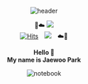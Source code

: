 <div align=center>
	
![header](https://capsule-render.vercel.app/api?type=waving&color=gradient&customColorList=4,12&height=280&section=header&text=Welcome%20to%20the%20Artificial%20Intelligence%20playground%20🦾&fontSize=30&animation=scaleIn)	
	

	
🌈☁️ <a href="https://www.kaggle.com/jerifate" target="_blank"><img src="https://img.shields.io/badge/Kaggle-20BEFF?style=flat-square&logo=Kaggle&logoColor=white"/> </a> 	
[![Hits](https://hits.seeyoufarm.com/api/count/incr/badge.svg?url=https%3A%2F%2Fgithub.com%2Fjerife&count_bg=%23457DE3&title_bg=%23555555&icon=&icon_color=%23E7E7E7&title=hits&edge_flat=false)](https://hits.seeyoufarm.com)
<a href="https://jerife.github.io" target="_blank"><img src="http://img.shields.io/badge/-Tech%20Blog-655ced?style=flat&logo=github&link=https://alpox.kr" style="height : auto; margin-left : 10px; margin-right : 10px;"/></a>
  ☁️👀
<div>	


**Hello 👋**<br/>
**My name is Jaewoo Park**

	
![notebook](https://road-to-kaggle-grandmaster.vercel.app/api/badges/jerifate/notebook/light)
<!--	
**•••**<br/>
![notebook](https://road-to-kaggle-grandmaster.vercel.app/api/badges/jerifate/notebook)
제 깃허브는  Machine Learning / Deep Learning / Reinforcement Learning 분야의 소스코드르 주로 업로드하며, 
	
주로 인공지능에 관한 소스코드를 업로드합니다. 딥러닝 분야인 Computer Vision / Natural Language Processing
	
	Reinforcement Learning


<div align=left>

	
### 🚀 Interesting
- Computer Vision
- Natural Language Processing
- Reinforcement Learning
	
	
<br/>
	
### 🔥 Currently learning
	- Reinforcement Learning theory
	- Linear algebra
	- Probability and Statistics



**jerife/jerife** is a ✨ _special_ ✨ repository because its `README.md` (this file) appears on your GitHub profile.
align=center
Here are some ideas to get you started:

- 🔭 I’m currently working on ...
- 🌱 I’m currently learning ...
- 👯 I’m looking to collaborate on ...
- 🤔 I’m looking for help with ...
- 💬 Ask me about ...
- 📫 How to reach me: ...
- 😄 Pronouns: ...
- ⚡ Fun fact: ...
-->
